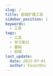 ```yaml
---
slug: /
title: 前端扩展工具
sidebar_position: 1
keywords:
  - 工具
tags:
  - 工具
  - 学习笔记
  - 基础
  - 前端
last_update:
  date: 2023-07-01
  author: EasonShu
---
```







